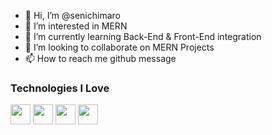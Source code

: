 - 👋 Hi, I’m @senichimaro
- 👀 I’m interested in MERN 
- 🌱 I’m currently learning Back-End & Front-End integration
- 💞️ I’m looking to collaborate on MERN Projects
- 📫 How to reach me github message


### Technologies I Love
<img height="32" width="32" src="https://cdn.jsdelivr.net/npm/simple-icons@v5/icons/React.svg" />
<img height="32" width="32" src="https://cdn.jsdelivr.net/npm/simple-icons@v5/icons/MongoDB.svg" />
<img height="32" width="32" src="https://cdn.jsdelivr.net/npm/simple-icons@v5/icons/Node.js.svg" />
<img height="32" width="32" src="https://cdn.jsdelivr.net/npm/simple-icons@v5/icons/Express.svg" />
















<!---
senichimaro/senichimaro is a ✨ special ✨ repository because its `README.md` (this file) appears on your GitHub profile.
You can click the Preview link to take a look at your changes.
--->
